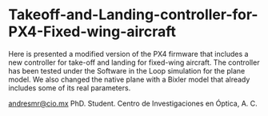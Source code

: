 # Takeoff-and-Landing-controller-for-PX4-Fixed-wing-aircraft

Here is presented a modified version of the PX4 firmware that includes a new controller for take-off and landing for fixed-wing aircraft.
The controller has been tested under the Software in the Loop simulation for the plane model. We also changed the native plane with a Bixler model that already includes some of its real parameters.

andresmr@cio.mx
PhD. Student.
Centro de Investigaciones en Óptica, A. C.






